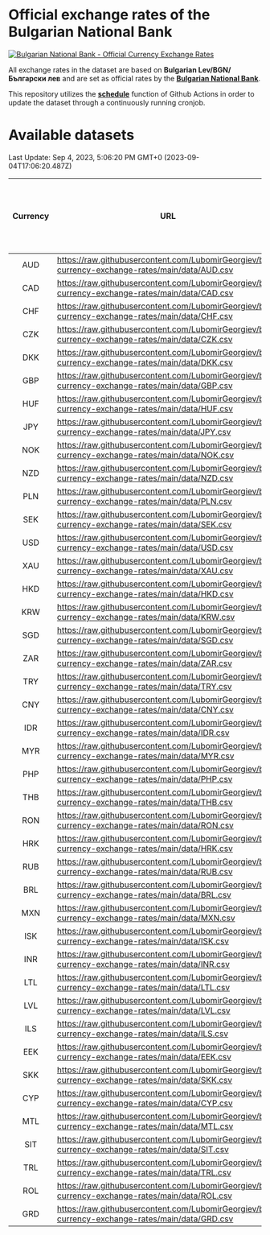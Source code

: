 # Official exchange rates of the Bulgarian National Bank

[![Bulgarian National Bank - Official Currency Exchange Rates](https://github.com/LubomirGeorgiev/bnb-currency-exchange-rates/actions/workflows/update-rates.yml/badge.svg?branch=main)](https://github.com/LubomirGeorgiev/bnb-currency-exchange-rates/actions/workflows/update-rates.yml)

All exchange rates in the dataset are based on **Bulgarian Lev/BGN/Български лев** and are set as official rates by the [**Bulgarian National Bank**](https://www.bnb.bg/Statistics/StExternalSector/StExchangeRates/StERForeignCurrencies/index.htm?toLang=_EN).

This repository utilizes the [**schedule**](https://docs.github.com/en/actions/reference/events-that-trigger-workflows) function of Github Actions in order to update the dataset through a continuously running cronjob.

# Available datasets

<!-- START LINKS (DO NOT EVER FU*ING DELETE THIS COMMENT FOR THE LOVE OF YOUR LIFE!!! IF YOU ARE CURIOS HOW IT WORKS, YOU CAN HAVE A LOOK AT ./src/updateReadme.ts) -->

Last Update: Sep 4, 2023, 5:06:20 PM GMT+0 (2023-09-04T17:06:20.487Z)

| Currency | URL                                                                                             | Number of records | Number of missing days that were filled in |
| :------: | ----------------------------------------------------------------------------------------------- | :---------------: | :----------------------------------------: |
|   AUD    | https://raw.githubusercontent.com/LubomirGeorgiev/bnb-currency-exchange-rates/main/data/AUD.csv |       8610        |                    2662                    |
|   CAD    | https://raw.githubusercontent.com/LubomirGeorgiev/bnb-currency-exchange-rates/main/data/CAD.csv |       8610        |                    2662                    |
|   CHF    | https://raw.githubusercontent.com/LubomirGeorgiev/bnb-currency-exchange-rates/main/data/CHF.csv |       8610        |                    2662                    |
|   CZK    | https://raw.githubusercontent.com/LubomirGeorgiev/bnb-currency-exchange-rates/main/data/CZK.csv |       8610        |                    2662                    |
|   DKK    | https://raw.githubusercontent.com/LubomirGeorgiev/bnb-currency-exchange-rates/main/data/DKK.csv |       8610        |                    2662                    |
|   GBP    | https://raw.githubusercontent.com/LubomirGeorgiev/bnb-currency-exchange-rates/main/data/GBP.csv |       8610        |                    2662                    |
|   HUF    | https://raw.githubusercontent.com/LubomirGeorgiev/bnb-currency-exchange-rates/main/data/HUF.csv |       8610        |                    2662                    |
|   JPY    | https://raw.githubusercontent.com/LubomirGeorgiev/bnb-currency-exchange-rates/main/data/JPY.csv |       8610        |                    2662                    |
|   NOK    | https://raw.githubusercontent.com/LubomirGeorgiev/bnb-currency-exchange-rates/main/data/NOK.csv |       8610        |                    2662                    |
|   NZD    | https://raw.githubusercontent.com/LubomirGeorgiev/bnb-currency-exchange-rates/main/data/NZD.csv |       8610        |                    2662                    |
|   PLN    | https://raw.githubusercontent.com/LubomirGeorgiev/bnb-currency-exchange-rates/main/data/PLN.csv |       8610        |                    2662                    |
|   SEK    | https://raw.githubusercontent.com/LubomirGeorgiev/bnb-currency-exchange-rates/main/data/SEK.csv |       8610        |                    2662                    |
|   USD    | https://raw.githubusercontent.com/LubomirGeorgiev/bnb-currency-exchange-rates/main/data/USD.csv |       8610        |                    2662                    |
|   XAU    | https://raw.githubusercontent.com/LubomirGeorgiev/bnb-currency-exchange-rates/main/data/XAU.csv |       8610        |                    2664                    |
|   HKD    | https://raw.githubusercontent.com/LubomirGeorgiev/bnb-currency-exchange-rates/main/data/HKD.csv |       8312        |                    2575                    |
|   KRW    | https://raw.githubusercontent.com/LubomirGeorgiev/bnb-currency-exchange-rates/main/data/KRW.csv |       8312        |                    2575                    |
|   SGD    | https://raw.githubusercontent.com/LubomirGeorgiev/bnb-currency-exchange-rates/main/data/SGD.csv |       8312        |                    2575                    |
|   ZAR    | https://raw.githubusercontent.com/LubomirGeorgiev/bnb-currency-exchange-rates/main/data/ZAR.csv |       8312        |                    2575                    |
|   TRY    | https://raw.githubusercontent.com/LubomirGeorgiev/bnb-currency-exchange-rates/main/data/TRY.csv |       6795        |                    2106                    |
|   CNY    | https://raw.githubusercontent.com/LubomirGeorgiev/bnb-currency-exchange-rates/main/data/CNY.csv |       6677        |                    2072                    |
|   IDR    | https://raw.githubusercontent.com/LubomirGeorgiev/bnb-currency-exchange-rates/main/data/IDR.csv |       6677        |                    2072                    |
|   MYR    | https://raw.githubusercontent.com/LubomirGeorgiev/bnb-currency-exchange-rates/main/data/MYR.csv |       6677        |                    2072                    |
|   PHP    | https://raw.githubusercontent.com/LubomirGeorgiev/bnb-currency-exchange-rates/main/data/PHP.csv |       6677        |                    2072                    |
|   THB    | https://raw.githubusercontent.com/LubomirGeorgiev/bnb-currency-exchange-rates/main/data/THB.csv |       6677        |                    2072                    |
|   RON    | https://raw.githubusercontent.com/LubomirGeorgiev/bnb-currency-exchange-rates/main/data/RON.csv |       6618        |                    2054                    |
|   HRK    | https://raw.githubusercontent.com/LubomirGeorgiev/bnb-currency-exchange-rates/main/data/HRK.csv |       6431        |                    1995                    |
|   RUB    | https://raw.githubusercontent.com/LubomirGeorgiev/bnb-currency-exchange-rates/main/data/RUB.csv |       6127        |                    1898                    |
|   BRL    | https://raw.githubusercontent.com/LubomirGeorgiev/bnb-currency-exchange-rates/main/data/BRL.csv |       5705        |                    1773                    |
|   MXN    | https://raw.githubusercontent.com/LubomirGeorgiev/bnb-currency-exchange-rates/main/data/MXN.csv |       5705        |                    1773                    |
|   ISK    | https://raw.githubusercontent.com/LubomirGeorgiev/bnb-currency-exchange-rates/main/data/ISK.csv |       5610        |                    1740                    |
|   INR    | https://raw.githubusercontent.com/LubomirGeorgiev/bnb-currency-exchange-rates/main/data/INR.csv |       5336        |                    1657                    |
|   LTL    | https://raw.githubusercontent.com/LubomirGeorgiev/bnb-currency-exchange-rates/main/data/LTL.csv |       5152        |                    1581                    |
|   LVL    | https://raw.githubusercontent.com/LubomirGeorgiev/bnb-currency-exchange-rates/main/data/LVL.csv |       4789        |                    1469                    |
|   ILS    | https://raw.githubusercontent.com/LubomirGeorgiev/bnb-currency-exchange-rates/main/data/ILS.csv |       4612        |                    1438                    |
|   EEK    | https://raw.githubusercontent.com/LubomirGeorgiev/bnb-currency-exchange-rates/main/data/EEK.csv |       3995        |                    1221                    |
|   SKK    | https://raw.githubusercontent.com/LubomirGeorgiev/bnb-currency-exchange-rates/main/data/SKK.csv |       2971        |                    913                     |
|   CYP    | https://raw.githubusercontent.com/LubomirGeorgiev/bnb-currency-exchange-rates/main/data/CYP.csv |       2901        |                    885                     |
|   MTL    | https://raw.githubusercontent.com/LubomirGeorgiev/bnb-currency-exchange-rates/main/data/MTL.csv |       2603        |                    798                     |
|   SIT    | https://raw.githubusercontent.com/LubomirGeorgiev/bnb-currency-exchange-rates/main/data/SIT.csv |       2539        |                    775                     |
|   TRL    | https://raw.githubusercontent.com/LubomirGeorgiev/bnb-currency-exchange-rates/main/data/TRL.csv |       1813        |                    554                     |
|   ROL    | https://raw.githubusercontent.com/LubomirGeorgiev/bnb-currency-exchange-rates/main/data/ROL.csv |       1694        |                    521                     |
|   GRD    | https://raw.githubusercontent.com/LubomirGeorgiev/bnb-currency-exchange-rates/main/data/GRD.csv |        357        |                    105                     |

<!-- END LINKS (DO NOT EVER FU*ING DELETE THIS COMMENT FOR THE LOVE OF YOUR LIFE!!! IF YOU ARE CURIOS HOW IT WORKS, YOU CAN HAVE A LOOK AT ./src/updateReadme.ts) -->
